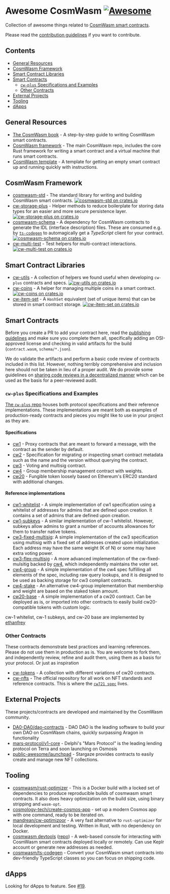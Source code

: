 # Awesome CosmWasm [![Awesome](https://awesome.re/badge.svg)](https://awesome.re)

Collection of awesome things related to
[CosmWasm smart contracts](https://www.cosmwasm.com).

Please read the [contribution guidelines](CONTRIBUTING.md) if you want to
contribute.

## Contents

- [General Resources](#general-resources)
- [CosmWasm Framework](#cosmwasm-framework)
- [Smart Contract Libraries](#smart-contract-libraries)
- [Smart Contracts](#smart-contracts)
  - [`cw-plus` Specifications and Examples](#cw-plus-specifications-and-examples)
  - [Other Contracts](#other-contracts)
- [External Projects](#external-projects)
- [Tooling](#tooling)
- [dApps](#dapps)

## General Resources

- [The CosmWasm book](https://book.cosmwasm.com/) - A step-by-step guide to writing CosmWasm smart contracts.
- [CosmWasm framework](https://github.com/CosmWasm/cosmwasm) - The main CosmWasm repo, includes the core Rust framework for writing a smart contract and a virtual machine that runs smart contracts.
- [CosmWasm template](https://github.com/CosmWasm/cw-template) - A template for getting an empty smart contract up and running quickly with instructions.

## CosmWasm Framework

- [cosmwasm-std](https://github.com/CosmWasm/cosmwasm/tree/master/packages/std) - The standard library for writing and building CosmWasm smart contracts. [![cosmwasm-std on crates.io](https://img.shields.io/crates/v/cosmwasm-std.svg)](https://crates.io/crates/cosmwasm-std)
- [cw-storage-plus](https://github.com/CosmWasm/cw-storage-plus) - Helper methods to reduce boilerplate for storing data types for an easier and more secure persistence layer. [![cw-storage-plus on crates.io](https://img.shields.io/crates/v/cw-storage-plus.svg)](https://crates.io/crates/cw-storage-plus)
- [cosmwasm-schema](https://github.com/CosmWasm/cosmwasm/tree/master/packages/schema) - A dependency for CosmWasm contracts to generate the IDL (interface description) files. These are consumed e.g. by [`ts-codegen`](https://github.com/CosmWasm/ts-codegen) to automagically get a _TypeScript_ client for your contract. [![cosmwasm-schema on crates.io](https://img.shields.io/crates/v/cosmwasm-schema.svg)](https://crates.io/crates/cosmwasm-schema)
- [cw-multi-test](https://github.com/CosmWasm/cw-multi-test) - Test helpers for multi-contract interactions. [![cw-multi-test on crates.io](https://img.shields.io/crates/v/cw-multi-test.svg)](https://crates.io/crates/cw-multi-test)

## Smart Contract Libraries

- [cw-utils](https://github.com/CosmWasm/cw-utils) - A collection of helpers we found useful when developing `cw-plus` contracts and specs. [![cw-utils on crates.io](https://img.shields.io/crates/v/cw-utils.svg)](https://crates.io/crates/cw-utils)
- [cw-coins](https://github.com/steak-enjoyers/cw-plus-plus) - A helper for managing multiple coins in a smart contract. [![cw-coins on crates.io](https://img.shields.io/crates/v/cw-coins.svg)](https://crates.io/crates/cw-coins)
- [cw-item-set](https://github.com/steak-enjoyers/cw-plus-plus) - A `HashSet` equivalent (set of unique items) that can be stored in smart contract storage. [![cw-item-set on crates.io](https://img.shields.io/crates/v/cw-item-set.svg)](https://crates.io/crates/cw-item-set)

## Smart Contracts

Before you create a PR to add your contract here, read the
[publishing guidelines](https://github.com/confio/cosmwasm-template/blob/master/Publishing.md)
and make sure you complete them all, specifically adding an OSI-approved license
and checking in valid artifacts for the build (`contract.wasm`,
`schema/*.json`).

We do validate the artifacts and perform a basic code review of contracts
included in this list. However, nothing terribly comprehensive and inclusion
here should not be taken in lieu of a proper audit. We do provide some
guidelines on
[sharing code reviews in a decentralized manner](https://github.com/confio/cosmwasm-template/blob/master/Importing.md)
which can be used as the basis for a peer-reviewed audit.

### `cw-plus` Specifications and Examples

[The `cw-plus` repo](https://github.com/CosmWasm/cosmwasm-plus) houses both
protocol specifications and their reference implementations. These
implementations are meant both as examples of production-ready contracts and
pieces you might like to use in your project as they are.

#### Specifications

- [cw1](https://github.com/CosmWasm/cosmwasm-plus/tree/master/packages/cw1) - Proxy contracts that are meant to forward a message, with the contract as the sender by default.
- [cw2](https://github.com/CosmWasm/cw-plus/tree/main/packages/cw2) - Specification for migrating or inspecting smart contract metadata such as the name and the version without querying the contract.
- [cw3](https://github.com/CosmWasm/cosmwasm-plus/blob/master/packages/cw4/README.md) - Voting and multisig contract.
- [cw4](https://github.com/CosmWasm/cosmwasm-plus/blob/master/packages/cw4/README.md) -
  Group membership management contract with weights.
- [cw20](https://github.com/CosmWasm/cosmwasm-plus/tree/master/packages/cw20) - Fungible token loosely based on Ethereum's ERC20 standard with additional changes.

#### Reference implementations


- [cw1-whitelist](https://github.com/CosmWasm/cosmwasm-plus/tree/master/contracts/cw1-whitelist) - A simple implementation of cw1 specification using a whitelist of addresses for admins that are defined upon creation. It contains a set of admins that are defined upon creation.
- [cw1-subkeys](https://github.com/CosmWasm/cosmwasm-plus/tree/master/contracts/cw1-subkeys) - A similar implementation of cw-1 whitelist. However, subkeys allow admins to grant a number of accounts allowances for them to transfer native tokens.
- [cw3-fixed-multisig](https://github.com/CosmWasm/cosmwasm-plus/tree/master/contracts/cw3-fixed-multisig): A simple implementation of the cw3 specification using multisig with a fixed set of addresses created upon initialization. Each address may have the same weight (K of N) or some may have extra voting power.
- [cw3-flex-multisig](https://github.com/CosmWasm/cosmwasm-plus/tree/master/contracts/cw3-flex-multisig) - A more advanced implementation of the cw-fixed-mulsitig backed by [cw4](https://github.com/CosmWasm/cosmwasm-plus/tree/master/packages/cw4), which independently maintains the voter set.
- [cw4-group](https://github.com/CosmWasm/cosmwasm-plus/tree/master/contracts/cw4-group) - A simple implementation of the cw4 spec fulfilling all elements of the spec, including raw query lookups, and it is designed to be used as backing storage for cw3 compliant contracts.
- [cw4-stake](https://github.com/CosmWasm/cosmwasm-plus/tree/master/contracts/cw4-stake) - An alternative cw4-group implementation that membership and weight are based on the staked token amount.
- [cw20-base](https://github.com/CosmWasm/cosmwasm-plus/tree/master/contracts/cw20-base) - A simple implementation of a cw20 contract. Can be deployed as is, or imported into other contracts to easily build cw20-compatible tokens with custom logic.

cw-1 whitelist, cw-1 subkeys, and cw-20 base are implemented by [ethanfrey](https://github.com/ethanfrey)

### Other Contracts

These contracts demonstrate best practices and learning references. Please do
not use them in production as is. You are welcome to fork them, and
independently review, refine and audit them, using them as a basis for your
protocol. Or just as inspiration

- [cw-tokens](https://github.com/CosmWasm/cw-tokens) - A collection with different variations of cw20 contracts.
- [cw-nfts](https://github.com/CosmWasm/cw-nfts) - The official repository for all work on NFT standards and reference contracts. This is where the [`cw721 spec`](https://github.com/CosmWasm/cw-nfts/tree/main/packages/cw721) lives.

## External Projects

These projects/contracts are developed and maintained by the CosmWasm community.

- [DA0-DA0/dao-contracts](https://github.com/DA0-DA0/dao-contracts) - DAO DAO is
  the leading software to build your own DAO on CosmWasm chains, quickly
  surpassing Aragon in functionality
- [mars-protocol/v1-core](https://github.com/mars-protocol/v1-core) - Delphi's
  "Mars Protocol" is the leading lending protocol on Terra and soon launching on
  Osmosis
- [public-awesome/launchpad](https://github.com/public-awesome/launchpad) -
  Stargaze provides contracts to easily create and manage new NFT collections.

## Tooling

- [cosmwasm/rust-optimizer](https://github.com/CosmWasm/rust-optimizer) - This is
  a Docker build with a locked set of dependencies to produce reproducible
  builds of cosmwasm smart contracts. It also does heavy optimization on the
  build size, using binary stripping and `wasm-opt`.
- [cosmology-tech/create-cosmos-app](https://github.com/cosmology-tech/create-cosmos-app) -
  set up a modern Cosmos app with one command, ready to be iterated on.
- [mandrean/cw-optimizoor](https://github.com/mandrean/cw-optimizoor) - A very
  fast alternative to `rust-optimizer` for local development and testing.
  Written in Rust, with no dependency on Docker.
- [cosmwasm devtools](https://cosmwasm.tools/)
  ([repo](https://github.com/aswever/cosmwasm-devtools)) -  A web-based console
  for interacting with CosmWasm smart contracts deployed locally or remotely.
  Can use Keplr account or generate new addresses as needed.
- [cosmwasm/ts-codegen](https://github.com/CosmWasm/ts-codegen) - Convert your CosmWasm smart contracts into dev-friendly TypeScript classes so you can focus on shipping code.

## dApps

Looking for dApps to feature. See
[#19](https://github.com/CosmWasm/cw-awesome/issues/19).
